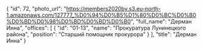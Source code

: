 {
    "id": 72,
    "photo_url": "https://members2020by.s3.eu-north-1.amazonaws.com/127777_%D0%94%D0%B5%D1%80%D0%BC%D0%B0%D0%BD%D0%98%D0%BD%D0%BD%D0%B0",
    "full_name": "Дерман Инна",
    "offices": [
        {
            "id": "01-13",
            "name": "Прокуратура Лунинецкого района",
            "position": "Старший помощник прокурора"
        }
    ],
    "title": "Дерман Инна"
}